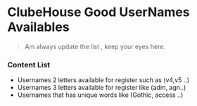 # ClubeHouse Good UserNames Availables

> Am always update the list , keep your eyes here.

### Content List

* Usernames 2 letters available for register such as (v4,v5 ..)
* Usernames 3 letters available for register like (adm, agn..)
* Usernames that has unique words like (Gothic, access ..)
